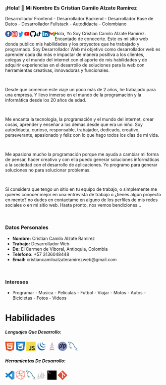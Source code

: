 ### ¡Hola! 👋 Mi Nombre Es Cristian Camilo Alzate Ramirez

<p>Desarrollador Frontend - Desarrollador Backend - Desarrollador Base de Datos - Desarrollador Fullstack - Autodidacta - Colombiano</p>

<a href="https://www.facebook.com/cristiancamiloalzateramirezweb/"><img align="left" width="20" height="20" src="./assets/images/facebook.svg"></a>
<a href="https://www.instagram.com/cristiancamiloalzateramirezweb/"><img align="left" width="20" height="20" src="./assets/images/instagram.svg"></a>
<a href="https://twitter.com/ccarweb/"><img width="20" height="20" align="left" src="./assets/images/twitter.svg"></a>
<a href="https://www.youtube.com/channel/UCwVKvGpc23akQhYlgUt2K7g/"><img width="20" height="20" align="left" src="./assets/images/youtube.svg"></a>
<a href="https://github.com/cristiancamiloalzateramirezweb/"><img width="20" height="20" align="left" src="./assets/images/github.svg"></a>
<a href="https://www.tiktok.com/@ccarweb/"><img width="20" height="20" align="left" src="./assets/images/tiktok.svg"></a>
<a href="https://www.linkedin.com/in/cristiancamiloalzateramirezweb/"><img width="20" height="20" align="left" src="./assets/images/linkedin.svg"></a>
<a href="mailto:cristiancamiloalzateramirezweb@gmail.com"><img width="20" height="20" align="left" src="./assets/images/gmail.svg"></a>

<p>
                            <span class="saludo">Hola, Yo Soy Cristian Camilo Alzate Ramirez.</span> Encantado de conocerte. Este es mi sitio web donde publico mis 
                            habilidades y los proyectos que he trabajado y programado. Soy Desarrollador Web mi objetivo como 
                            desarrollador web es aprender cada día más e impactar de manera positiva a los clientes, colegas 
                            y el mundo del internet con el aporte de mis habilidades y de adquirir experiencias en el 
                            desarrollo de soluciones para la web con herramientas creativas, innovadoras y funcionales. 
                        </p>
                        <br>
                        <p>
                            Desde que comence este viaje un poco más de 2 años, he trabajado para una empresa. Y llevo inmerso en el mundo de la 
                            programación y la informática desde los 20 años de edad.
                        </p>
                        <br>
                        <p>
                            Me encanta la tecnología, la programación y el mundo del internet, crear cosas, aprender y 
                            enseñar a los démas desde que era un niño. Soy autodidacta, curioso, responsable, trabajador, 
                            dedicado, creativo, perseverante, apasionado y feliz con lo que hago todos los días de mi 
                            vida. 
                        </p>
                        <br>
                        <p>
                            Me apasiona mucho la programación porque me ayuda a cambiar mi forma de pensar, hacer 
                            creativo y con ella puedo generar soluciones informáticas a la sociedad con el desarrollo 
                            de aplicaciones. Yo programo para generar soluciones no para solucionar problemas.
                        </p>
                        <br>    
                        <p>
                            Si considera que tengo un sitio en tu equipo de trabajo, o simplemente me quieres conocer 
                            mejor en una entrevista de trabajo o ¿tienes algún proyecto en mente? no dudes en contactame 
                            en alguno de los perfiles de mis redes sociales o en mi sitio web. Hasta pronto, nos 
                            vemos bendiciones...
                        </p>
                        <br>
<h3>Datos Personales</h3>
<ul>
<li>
<strong>Nombre:</strong>
Cristian Camilo Alzate Ramirez
</li>
<li>
<strong>Trabajo:</strong>
Desarrollador Web
</li>
<li>
<strong>De:</strong>
El Carmen de Viboral, Antioquia, Colombia
</li>
<li>
<strong>Telefono:</strong>
+57 3136048448
</li>
<li>
<strong>Email:</strong>
cristiancamiloalzateramirezweb@gmail.com
</li>
</ul>

<br>
<h3>Intereses</h3>
<ul>
<li>
Programar - Musica - Peliculas - Futbol - Viajar - Motos - Autos - Bicicletas - Fotos - Videos
</li>
</ul>  

<h1>Habilidades</h1>
<h5>Lenguajes Que Desarrollo:</h5>
<code><img width="30" height="30" src="./assets/images/html.svg"></code>
<code><img width="30" height="30" src="./assets/images/css.svg"></code>
<code><img width="30" height="30" src="./assets/images/javascript.svg"></code>
<code><img width="30" height="30" src="./assets/images/jquery.svg"></code>
<code><img width="30" height="30" src="./assets/images/java.svg"></code>
<code><img width="30" height="30" src="./assets/images/php.svg"></code>
<code><img width="30" height="30" src="./assets/images/mysql.svg"></code>
<h5>Herramientas De Desarrollo:</h5>
<code><img width="30" height="30" src="./assets/images/visualstudiocode.svg"></code>
<code><img width="30" height="30" src="./assets/images/netbeans.svg"></code>
<code><img width="30" height="30" src="./assets/images/mysql.svg"></code>
<code><img width="30" height="30" src="./assets/images/phpmyadmin.svg"></code>
<code><img width="30" height="30" src="./assets/images/terminal.svg"></code>
<code><img width="30" height="30" src="./assets/images/git.svg"></code>
